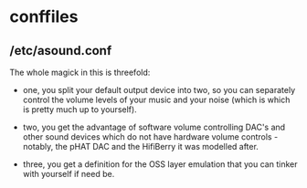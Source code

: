 # conffiles

## /etc/asound.conf

The whole magick in this is threefold:

- one, you split your default output device into two, so you can separately control the volume levels of your music and your noise (which is which is pretty much up to yourself).

- two, you get the advantage of software volume controlling DAC's and other sound devices which do not have hardware volume controls - notably, the pHAT DAC and the HifiBerry it was modelled after.

- three, you get a definition for the OSS layer emulation that you can tinker with yourself if need be.
